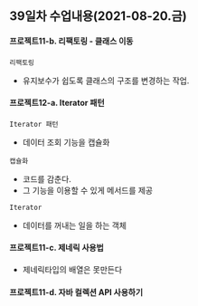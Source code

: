 ## 39일차 수업내용(2021-08-20.금)

#### 프로젝트11-b. 리팩토링 - 클래스 이동

` 리팩토링 `

- 유지보수가 쉽도록 클래스의 구조를 변경하는 작업.



#### 프로젝트12-a.  Iterator 패턴

` Iterator 패턴 `

- 데이터 조회 기능을 캡슐화

` 캡슐화 `

- 코드를 감춘다.
- 그 기능을 이용할 수 있게 메서드를 제공

` Iterator `

- 데이터를 꺼내는 일을 하는 객체



#### 프로젝트11-c. 제네릭 사용법

- 제네릭타입의 배열은 못만든다



#### 프로젝트11-d. 자바 컬렉션 API 사용하기

